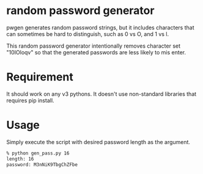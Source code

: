 # random password generator

pwgen generates random password strings, but it includes characters that can sometimes be hard to distinguish, such as 0 vs O, and 1 vs l. 

This random password generator intentionally removes character set "10IOloqv" so that the generated passwords are less likely to mis enter. 

# Requirement

It should work on any v3 pythons. It doesn't use non-standard libraries that requires pip install.

# Usage

Simply execute the script with desired password length as the argument.

```bash
% python gen_pass.py 16
length: 16
password: M3nNiK9TbgChZFbe
```


